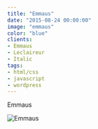 ```yaml
---
title: "Emmaus"
date: "2015-08-24 00:00:00"
image: "emmaus"
color: "blue"
clients:
- Emmaus
- Leclaireur
- Italic
tags:
- html/css
- javascript
- wordpress
---
```


Emmaus

![Emmaus](/images/projets/emmaus/emmaus-1.jpg)

